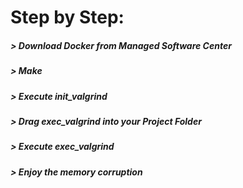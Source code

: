 # Step by Step:
<h5> > Download Docker from Managed Software Center </h5>
<h5> > Make </h3>
<h5> > Execute init_valgrind </h3>
<h5> > Drag exec_valgrind into your Project Folder </h5>
<h5> > Execute exec_valgrind </h3>
<h5> > Enjoy the memory corruption </h3>

